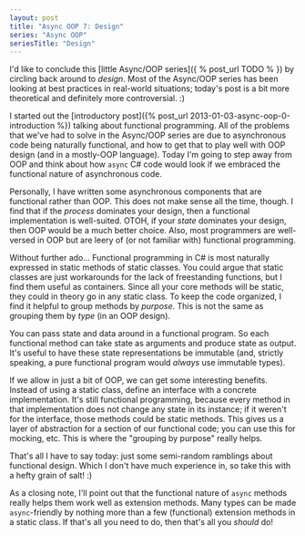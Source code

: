 ```yaml
---
layout: post
title: "Async OOP 7: Design"
series: "Async OOP"
seriesTitle: "Design"
---
```

I'd like to conclude this [little Async/OOP series]({ % post_url TODO % }) by circling back around to _design_. Most of the Async/OOP series has been looking at best practices in real-world situations; today's post is a bit more theoretical and definitely more controversial. :)

I started out the [introductory post]({% post_url 2013-01-03-async-oop-0-introduction %}) talking about functional programming. All of the problems that we've had to solve in the Async/OOP series are due to asynchronous code being naturally functional, and how to get that to play well with OOP design (and in a mostly-OOP language). Today I'm going to step away from OOP and think about how `async` C# code would look if we embraced the functional nature of asynchronous code.

Personally, I have written some asynchronous components that are functional rather than OOP. This does not make sense all the time, though. I find that if the _process_ dominates your design, then a functional implementation is well-suited. OTOH, if your _state_ dominates your design, then OOP would be a much better choice. Also, most programmers are well-versed in OOP but are leery of (or not familiar with) functional programming.

Without further ado... Functional programming in C# is most naturally expressed in static methods of static classes. You could argue that static classes are just workarounds for the lack of freestanding functions, but I find them useful as containers. Since all your core methods will be static, they could in theory go in any static class. To keep the code organized, I find it helpful to group methods by _purpose_. This is not the same as grouping them by _type_ (in an OOP design).

You can pass state and data around in a functional program. So each functional method can take state as arguments and produce state as output. It's useful to have these state representations be immutable (and, strictly speaking, a pure functional program would _always_ use immutable types).

If we allow in just a bit of OOP, we can get some interesting benefits. Instead of using a static class, define an interface with a concrete implementation. It's still functional programming, because every method in that implementation does not change any state in its instance; if it weren't for the interface, those methods could be static methods. This gives us a layer of abstraction for a section of our functional code; you can use this for mocking, etc. This is where the "grouping by purpose" really helps.

That's all I have to say today: just some semi-random ramblings about functional design. Which I don't have much experience in, so take this with a hefty grain of salt! :)

As a closing note, I'll point out that the functional nature of `async` methods really helps them work well as extension methods. Many types can be made `async`-friendly by nothing more than a few (functional) extension methods in a static class. If that's all you need to do, then that's all you _should_ do!

